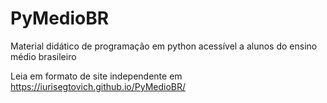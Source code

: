 # PyMedioBR
Material didático de programação em python acessível a alunos do ensino médio brasileiro

Leia em formato de site independente em https://iurisegtovich.github.io/PyMedioBR/